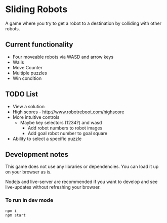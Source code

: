 # Sliding Robots

A game where you try to get a robot to a destination by colliding with other robots.

## Current functionality

* Four moveable robots via WASD and arrow keys
* Walls
* Move Counter
* Multiple puzzles
* Win condition

## TODO List

* View a solution
* High scores - http://www.robotreboot.com/highscore
* More intuitive controls
  * Maybe key selectors (1234?) and wasd
    * Add robot numbers to robot images
    * Add goal robot number to goal square
* Ability to select a specific puzzle

## Development notes

This game does not use any libraries or dependencies. You can load it up on your browser as is.

Nodejs and live-server are recommended if you want to develop and see live-updates without refreshing your browser.

### To run in dev mode

```
npm i
npm start
```
